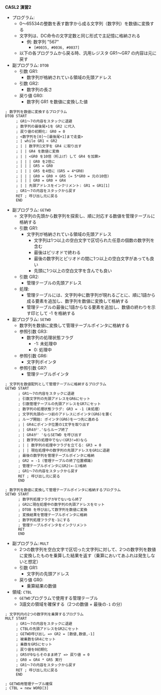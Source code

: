 **CASL2 演習2**

- プログラム:
    - 0〜65534の整数を表す数字から成る文字列（数字列）を数値に変換する
    - 文字列は、DC命令の文字定数と同じ形式で主記憶に格納される
        - 例: 数字列 "567"
            - `[#0035, #0036, #0037]`
    - 以下の各プログラムから戻る時、汎用レジスタ GR1〜GR7 の内容は元に戻す
- 副プログラム: `DTOB`
    - 引数 GR1:
        - 数字列が格納されている領域の先頭アドレス
    - 引数 GR2:
        - 数字列の長さ
    - 戻り値 GR0:
        - 数字列 GR1 を数値に変換した値

```
; 数字列を数値に変換するプログラム
DTOB START
     ; GR1〜7の内容をスタックに退避
     ; 数字列の最後尾+1を GR2 に代入
     ; 戻り値の初期化: GR0 = 0
     ; <数字列を[0]〜[最後尾+1]まで走査>
     ; | while GR1 < GR2
     ; | | 数字列1文字を GR4 に取り出す
     ; | | GR4 を数値に変換
     ; | | <GR0 を10倍（桁上げ）して GR4 を加算>
     ; | | | GR0 を2倍に
     ; | | | GR5 = GR0
     ; | | | GR5 を4倍に（GR5 = 4*GR0）
     ; | | | GR0 = GR0 + GR5 (= 5*GR0 = 元の10倍)
     ; | | | GR0 = GR0 + GR4
     ; | | 先頭アドレスをインクリメント: GR1 = GR1[1]
     ; GR1〜7の内容をスタックから戻す
     RET ; 呼び出し元に戻る
     END
```

- 副プログラム: `GETWD`
    - 文字列の先頭から数字列を探索し、順に対応する数値を管理テーブルに格納する
    - 引数 GR1:
        - 文字列が格納されている領域の先頭アドレス
            - 文字列は1つ以上の空白文字で区切られた任意の個数の数字列を含む
            - 最後はピリオドで終わる
            - 最後の数字列とピリオドの間に1つ以上の空白文字があっても良い
            - 先頭に1つ以上の空白文字を含んでも良い
    - 引数 GR2:
        - 管理テーブルの先頭アドレス
    - 処理:
        - 管理テーブルには、文字列中に数字列が現れるごとに、順に1語から成る要素を追加し、数字列を数値に変換して格納する
        - 管理テーブルの最後に1語からなる要素を追加し、数値の終わりを示す印として -1 を格納する
- 副プログラム: `SETWD`
    - 数字列を数値に変換して管理テーブルポインタに格納する
    - 参照引数 GR3:
        - 数字列の処理状態フラグ
            - -1: 未処理中
            - 0: 処理中
    - 参照引数 GR6:
        - 文字列ポインタ
    - 参照引数 GR7:
        - 管理テーブルポインタ

```
; 文字列を数値配列として管理テーブルに格納するプログラム
GETWD START
      ; GR1〜7の内容をスタックに退避
      ; 引数文字列の先頭アドレスをGR6にセット
      ; 引数管理テーブルの先頭アドレスをGR7にセット
      ; 数字列の処理状態フラグ: GR3 = -1（未処理）
      ; 文字列先頭の一つ前のアドレスにポインタ(GR6)を置く
      ; ループ開始: ポインタ(GR6)を一つ先に進める
      ; | GR4にポインタ位置の1文字を取り出す
      ; | GR4が'.'ならループ終了
      ; | GR4が' 'ならSETWD を呼び出す
      ; | 数字列の処理中でない(GR3!=0)なら
      ; | | 数字列の処理中フラグを立てる: GR3 = 0
      ; | | 現在処理中の数字列の先頭アドレスをGR1に退避
      ; 最後の数字列を管理テーブルポインタに格納
      ; GR2 = -1 (管理テーブルの終了位置標識)
      ; 管理テーブルポインタにGR2(=-1)格納
      ; GR1〜7の内容をスタックから戻す
      RET ; 呼び出し元に戻る
      END

; 数字列を数値に変換して管理テーブルポインタに格納するプログラム
SETWD START
      ; 数字列処理フラグが0でないなら終了
      ; GR2に現在処理中の数字列の先頭アドレスをセット
      ; DTOB を呼び出して数字列を数値に変換
      ; 変換結果を管理テーブルポインタに格納
      ; 数字列処理フラグを-1にする
      ; 管理テーブルポインタをインクリメント
      RET
      END
```

- 副プログラム: `MULT`
    - 2つの数字列を空白文字で区切った文字列に対して、2つの数字列を数値に変換したものを乗算した結果を返す（乗算においてあふれは発生しないと想定）
    - 引数 GR1:
        - 文字列の先頭アドレス
    - 戻り値 GR0:
        - 乗算結果の数値
- 領域: `CTBL`
    - `GETWD`プログラムで使用する管理テーブル
    - 3語文の領域を確保する（2つの数値 + 最後の`-1` の分）

```
; 文字列内の2つの数字列を乗算するプログラム
MULT START
     ; GR1〜7の内容をスタックに退避
     ; CTBLの先頭アドレスをGR2にセット
     ; GETWD呼び出し => GR2 = [数値,数値,-1]
     ; 被乗数をGR4にセット
     ; 乗数をGR5にセット
     ; 戻り値を0初期化
     ; GR5が0ならそのまま終了 => 戻り値 = 0
     ; GR0 = GR4 * GR5 実行
     ; GR1〜7の内容をスタックから戻す
     RET ; 呼び出し元に戻る
     END

; GETWD用管理テーブル確保
; CTBL = new WORD[3]
```

